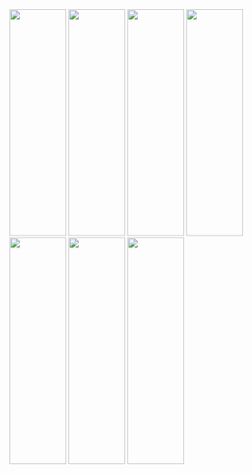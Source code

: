 <img src="https://github.com/user-attachments/assets/a72683a9-e9f7-4c38-9b11-6457efb48a36" height="400" width="100"/>
<img src="https://github.com/user-attachments/assets/9dc16f68-76cb-4c13-91ca-bda44923a958" height="400" width="100"/>
<img src="https://github.com/user-attachments/assets/0924b1be-ce5e-4f42-9e2b-1cdc4fc8a590" height="400" width="100"/>
<img src="https://github.com/user-attachments/assets/540a917b-9472-4ba1-b079-d991dda49737" height="400" width="100"/>
<img src="https://github.com/user-attachments/assets/beb02b20-ca2c-4e46-b730-e0fc798213f1" height="400" width="100"/>
<img src="https://github.com/user-attachments/assets/c1c54ead-f911-4ace-9463-8ee8390e9c34" height="400" width="100"/>
<img src="https://github.com/user-attachments/assets/d41a7d80-0118-49c3-bcf9-669868f53ff2" height="400" width="100"/>
